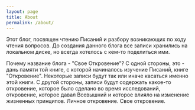 ```yaml
---
layout: page
title: About
permalink: /about/
---
```


Этот блог, посвящен чтению Писаний и разбору возникающих по ходу чтения вопросов. До создания данного блога все записи хранились на локальном диске, но всегда хотелось с кем-то поделиться ими.

Почему название блога - "Свое Откровение"? С одной стороны, это - дань памяти той книге, с которой начиналось изучение Писаний, книге "Откровение". Некоторые записи будут так или иначе касаться именно этой книги. С другой стороны, записи будут содержать какое-то откровение, которое было сделано во время исследований, откровение, которое давал Всевышний и которое влияло на изменение жизненных принципов. Личное откровение. Свое откровение.